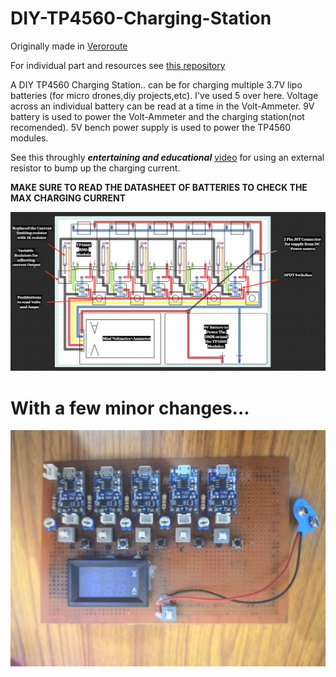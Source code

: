 # DIY-TP4560-Charging-Station

Originally made in [Veroroute](https://sourceforge.net/projects/veroroute/)

For individual part and resources see [this repository](https://github.com/rohit-kumar-j/VeroRoute-Custom-Components)

A DIY TP4560 Charging Station.. can be for charging multiple 3.7V lipo batteries (for micro drones,diy projects,etc). I've used 5 over here. Voltage across an individual battery can be read at a time in the Volt-Ammeter. 9V battery is used to power the Volt-Ammeter and the charging station(not recomended). 5V bench power supply is used to power the TP4560 modules.


See this throughly **_entertaining and educational_** [video](https://www.youtube.com/watch?v=XPCI61uYa44&ab_channel=Sorin-DIYElectricalNerd) for using an external resistor to bump up the charging current. 

**MAKE SURE TO READ THE DATASHEET OF BATTERIES TO CHECK THE MAX CHARGING CURRENT**

<img src="https://github.com/rohit-kumar-j/DIY-TP4560-Charging-Station/blob/main/Charging%20Station/Charging%20Station%20Vrt%20Preview.PNG">

# With a few minor changes...

<img src="https://github.com/rohit-kumar-j/DIY-TP4560-Charging-Station/blob/main/Charging%20Station/Charging%20Station%20Image.jpeg">
